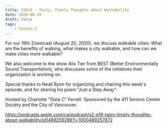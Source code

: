 ```yaml
---
title: S2E19 - Tasty, Timely Thoughts about Walkability
date: 2020-08-20
draft: false
tags:
    - Season-2
---
```


For our 19th Zoomcast (August 20, 2020), we discuss walkable cities: What are the benefits of walking, what makes a city walkable, and how can we make cities more walkable?

We also welcome to the show Alix Tier from BEST (Better Environmentally Sound Transportation), who discusses some of the initiatives their organization is working on.

Special thanks to Neall Ryon for organizing and chairing this week's episode, and for sharing his poem “Just a Step Away”.

Hosted by Charlotte "Sista C" Ferrell. Sponsored by the 411 Seniors Centre Society and the City of Vancouver.

https://podcasts.apple.com/ca/podcast/s2-e19-tasty-timely-thoughts-about-walkability/id1489259286?i=1000489257872